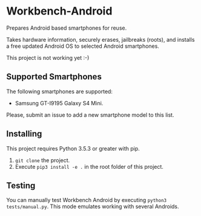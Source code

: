 # Workbench-Android
Prepares Android based smartphones for reuse.

Takes hardware information, securely erases, jailbreaks (roots), 
and installs a free updated Android OS to selected 
Android smartphones.

This project is not working yet :-)

## Supported Smartphones
The following smartphones are supported:

- Samsung GT-I9195 Galaxy S4 Mini.

Please, submit an issue to add a new smartphone model to this list.

## Installing
This project requires Python 3.5.3 or greater with pip.

1. `git clone` the project.
2. Execute `pip3 install -e .` in the root folder of this project.

## Testing
You can manually test Workbench Android by executing 
`python3 tests/manual.py`. This mode emulates working with several
Androids.
